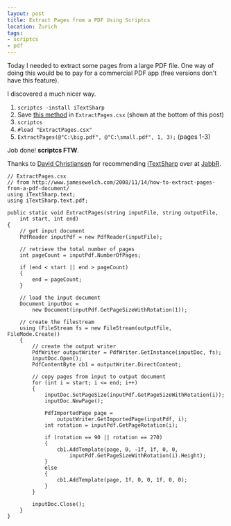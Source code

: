 ```yaml
---
layout: post
title: Extract Pages from a PDF Using Scriptcs
location: Zurich
tags:
- scriptcs
- pdf
---
```


Today I needed to extract some pages from a large PDF file. One way of doing this would be to pay for a commercial PDF app (free versions don't have this feature).

I discovered a much nicer way.

<!--excerpt-->

1. `scriptcs -install iTextSharp`
1. Save [this method](http://www.jamesewelch.com/2008/11/14/how-to-extract-pages-from-a-pdf-document/) in `ExtractPages.csx` (shown at the bottom of this post)
1. `scriptcs`
1. `#load "ExtractPages.csx"`
1. `ExtractPages(@"C:\big.pdf", @"C:\small.pdf", 1, 3);` (pages 1-3)

Job done! **scriptcs FTW**.

Thanks to [David Christiansen](https://twitter.com/dchristiansen "@dchristiansen") for recommending [iTextSharp](https://nuget.org/packages/iTextSharp/) over at [JabbR](https://jabbr.net/#/rooms/general-chat).

    // ExtractPages.csx
    // from http://www.jamesewelch.com/2008/11/14/how-to-extract-pages-from-a-pdf-document/
    using iTextSharp.text;
    using iTextSharp.text.pdf;
    
    public static void ExtractPages(string inputFile, string outputFile,
        int start, int end)
    {
        // get input document
        PdfReader inputPdf = new PdfReader(inputFile);
    
        // retrieve the total number of pages
        int pageCount = inputPdf.NumberOfPages;
    
        if (end < start || end > pageCount)
        {
            end = pageCount;
        }
    
        // load the input document
        Document inputDoc =
            new Document(inputPdf.GetPageSizeWithRotation(1));
    
        // create the filestream
        using (FileStream fs = new FileStream(outputFile, FileMode.Create))
        {
            // create the output writer 
            PdfWriter outputWriter = PdfWriter.GetInstance(inputDoc, fs);
            inputDoc.Open();
            PdfContentByte cb1 = outputWriter.DirectContent;
    
            // copy pages from input to output document
            for (int i = start; i <= end; i++)
            {
                inputDoc.SetPageSize(inputPdf.GetPageSizeWithRotation(i));
                inputDoc.NewPage();
    
                PdfImportedPage page =
                    outputWriter.GetImportedPage(inputPdf, i);
                int rotation = inputPdf.GetPageRotation(i);
    
                if (rotation == 90 || rotation == 270)
                {
                    cb1.AddTemplate(page, 0, -1f, 1f, 0, 0,
                        inputPdf.GetPageSizeWithRotation(i).Height);
                }
                else
                {
                    cb1.AddTemplate(page, 1f, 0, 0, 1f, 0, 0);
                }
            }
    
            inputDoc.Close();
        }
    }

